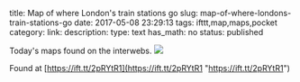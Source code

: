 title: Map of where London's train stations go
slug: map-of-where-londons-train-stations-go
date: 2017-05-08 23:29:13
tags: ifttt,map,maps,pocket
category: 
link: 
description: 
type: text
has_math: no
status: published

Today's maps found on the interwebs. ![](/wp-content/uploads/2017/05/zX6nDJA.png)  
  

  
  

Found at [https://ift.tt/2pRYtR1](https://ift.tt/2pRYtR1 "https://ift.tt/2pRYtR1")



